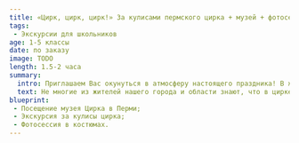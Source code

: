 ```yaml
---
title: «Цирк, цирк, цирк!» За кулисами пермского цирка + музей + фотосессия в костюмах.
tags:
 - Экскурсии для школьников
age: 1-5 классы
date: по заказу
image: TODO
length: 1.5-2 часа
summary:
  intro: Приглашаем Вас окунуться в атмосферу настоящего праздника! В жизни каждого из самых ярких впечатлений детства связано с цирком. Цирк это всегда праздник!
  text: Не многие из жителей нашего города и области знают, что в цирке работает музей истории циркового искусства. В ходе экскурсии мы узнаем не только об истории цирка, но и познакомимся с закулисной жизнью, по возможности побываем на репетиции и заглянем на конюшню. А в музее мы познакомимся с уникальными фотографиями великолепных аттракционов, прикоснемся  к костюмам великих мастеров арены и окунемся в волшебный мир цирка.
blueprint:
 - Посещение музея Цирка в Перми;
 - Экскурсия за кулисы цирка;
 - Фотосессия в костюмах.
---
```

